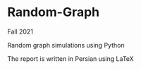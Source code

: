 # Random-Graph
Fall 2021

Random graph simulations using Python

The report is written in Persian using LaTeX
